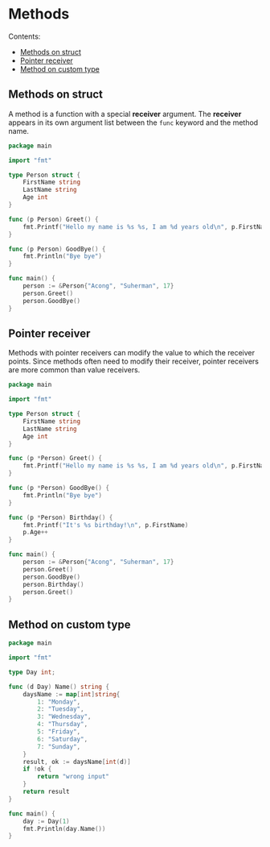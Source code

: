 # Methods

Contents:

- [Methods on struct](#methods-on-struct)
- [Pointer receiver](#pointer-receiver)
- [Method on custom type](#method-on-custom-type)

## Methods on struct

A method is a function with a special **receiver** argument. The **receiver** appears in its own argument list between the `func` keyword and the method name.

```go
package main

import "fmt"

type Person struct {
	FirstName string
	LastName string
	Age int 
}

func (p Person) Greet() {
	fmt.Printf("Hello my name is %s %s, I am %d years old\n", p.FirstName, p.LastName, p.Age)
}

func (p Person) GoodBye() {
	fmt.Println("Bye bye")
}

func main() {
	person := &Person{"Acong", "Suherman", 17}
	person.Greet()
	person.GoodBye()
}
```

## Pointer receiver

Methods with pointer receivers can modify the value to which the receiver points. Since methods often need to modify their receiver, pointer receivers are more common than value receivers.

```go
package main

import "fmt"

type Person struct {
	FirstName string
	LastName string
	Age int 
}

func (p *Person) Greet() {
	fmt.Printf("Hello my name is %s %s, I am %d years old\n", p.FirstName, p.LastName, p.Age)
}

func (p *Person) GoodBye() {
	fmt.Println("Bye bye")
}

func (p *Person) Birthday() {
	fmt.Printf("It's %s birthday!\n", p.FirstName)
	p.Age++
}

func main() {
	person := &Person{"Acong", "Suherman", 17}
	person.Greet()
	person.GoodBye()
	person.Birthday()
	person.Greet()
}
```

## Method on custom type

```go
package main

import "fmt"

type Day int;

func (d Day) Name() string {
	daysName := map[int]string{
		1: "Monday",
		2: "Tuesday",
		3: "Wednesday",
		4: "Thursday",
		5: "Friday",
		6: "Saturday",
		7: "Sunday",
	}
	result, ok := daysName[int(d)]
	if !ok {
		return "wrong input"
	}
	return result
}

func main() {
	day := Day(1)
	fmt.Println(day.Name())
}
```
